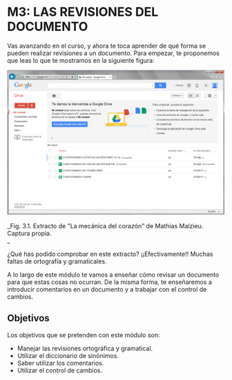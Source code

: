 # M3: LAS REVISIONES DEL DOCUMENTO

Vas avanzando en el curso, y ahora te toca aprender de qué forma se pueden realizar revisiones a un documento. Para empezar, te proponemos que leas lo que te mostramos en la siguiente figura:


![](img/Imagen_01.jpg)


_Fig. 3.1. Extracto de "La mecánica del corazón" de Mathias Malzieu. Captura propia.  
_

¿Qué has podido comprobar en este extracto? ¡¡Efectivamente!! Muchas faltas de ortografía y gramaticales.

A lo largo de este módulo te vamos a enseñar cómo revisar un documento para que estas cosas no ocurran. De la misma forma, te enseñaremos a introducir comentarios en un documento y a trabajar con el control de cambios.

## Objetivos

Los objetivos que se pretenden con este módulo son:

*   Manejar las revisiones ortográfica y gramatical.
*   Utilizar el diccionario de sinónimos.
*   Saber utilizar los comentarios.
*   Utilizar el control de cambios.

